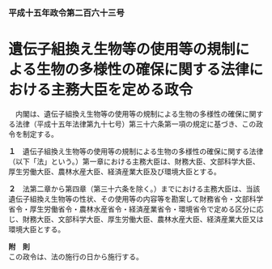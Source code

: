 ### 平成十五年政令第二百六十三号  
# 遺伝子組換え生物等の使用等の規制による生物の多様性の確保に関する法律における主務大臣を定める政令  
　内閣は、遺伝子組換え生物等の使用等の規制による生物の多様性の確保に関する法律（平成十五年法律第九十七号）第三十六条第一項の規定に基づき、この政令を制定する。  
  
**１**　遺伝子組換え生物等の使用等の規制による生物の多様性の確保に関する法律（以下「法」という。）第一章における主務大臣は、財務大臣、文部科学大臣、厚生労働大臣、農林水産大臣、経済産業大臣及び環境大臣とする。  
  
**２**　法第二章から第四章（第三十六条を除く。）までにおける主務大臣は、当該遺伝子組換え生物等の性状、その使用等の内容等を勘案して財務省令・文部科学省令・厚生労働省令・農林水産省令・経済産業省令・環境省令で定める区分に応じ、財務大臣、文部科学大臣、厚生労働大臣、農林水産大臣、経済産業大臣又は環境大臣とする。  
  
**附　則**  
この政令は、法の施行の日から施行する。  
  
